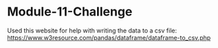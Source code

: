# Module-11-Challenge

Used this website for help with writing the data to a csv file:
https://www.w3resource.com/pandas/dataframe/dataframe-to_csv.php
